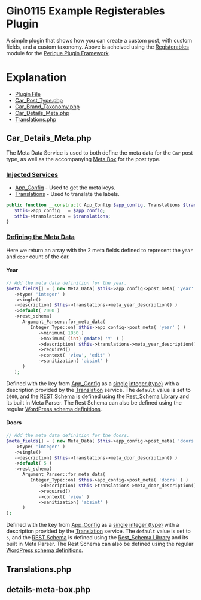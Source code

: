 # Gin0115 Example Registerables Plugin

A simple plugin that shows how you can create a custom post, with custom fields, and a custom taxonomy. Above is acheived using the [Registerables](https://github.com/Pink-Crab/Perique-Registerables) module for the [Perique Plugin Framework](https://github.com/Pink-Crab/Perique-Framework).

# Explanation

* [Plugin File](docs/plugin.md)
* [Car_Post_Type.php](#car_post_typephp)
* [Car_Brand_Taxonomy.php](#car_brand_taxonomyphp)
* [Car_Details_Meta.php](#car_details_metaphp)
* [Translations.php](#translationsphp)





## Car_Details_Meta.php

The Meta Data Service is used to both define the meta data for the `Car` post type, as well as the accompanying [Meta Box](https://perique.info/module/Registerables/#meta-box) for the post type.

### [Injected Services](https://perique.info/core/DI/)

* [App_Config](https://perique.info/core/App/app_config) - Used to get the meta keys.
* [Translations](#translationsphp) - Used to translate the labels.

```php
public function __construct( App_Config $app_config, Translations $translations ) {
   $this->app_config   = $app_config;
   $this->translations = $translations;
}
```
### [Defining the Meta Data](https://perique.info/module/Registerables/#meta-data)

Here we return an array with the 2 meta fields defined to represent the `year` and `door` count of the car.

#### Year

```php
// Add the meta data definition for the year.
$meta_fields[] = ( new Meta_Data( $this->app_config->post_meta( 'year' ) ) )
   ->type( 'integer' )
   ->single()
   ->description( $this->translations->meta_year_description() )
   ->default( 2000 )
   ->rest_schema(
      Argument_Parser::for_meta_data(
         Integer_Type::on( $this->app_config->post_meta( 'year' ) )
            ->minimum( 1850 )
            ->maximum( (int) gmdate( 'Y' ) )
            ->description( $this->translations->meta_year_description() )
            ->required()
            ->context( 'view', 'edit' )
            ->sanitization( 'absint' )
      )
   );
```

Defined with the key from [App_Config](https://perique.info/core/App/app_config) as a [single](https://perique.info/module/Registerables/docs/Meta_Data#singlebool-single-meta_data) [integer (type)](https://perique.info/module/Registerables/docs/Meta_Data#typetype-meta_data) with a description provided by the [Translation](#translationsphp) service. The `default` value is set to `2000`, and the [REST Schema](https://perique.info/module/Registerables/docs/Meta-Data#rest_schema) is defined using the [Rest_Schema Library](https://perique.info/lib/Rest_Schema) and its built in Meta Parser. The Rest Schema can also be defined using the regular [WordPress schema definitions](https://make.wordpress.org/core/2016/05/03/a-data-schema-for-meta/).

#### Doors

```php
// Add the meta data definition for the doors.
$meta_fields[] = ( new Meta_Data( $this->app_config->post_meta( 'doors' ) ) )
   ->type( 'integer' )
   ->single()
   ->description( $this->translations->meta_door_description() )
   ->default( 5 )
   ->rest_schema(
      Argument_Parser::for_meta_data(
         Integer_Type::on( $this->app_config->post_meta( 'doors' ) )
            ->description( $this->translations->meta_door_description() )
            ->required()
            ->context( 'view' )
            ->sanitization( 'absint' )
      )
);
```
Defined with the key from [App_Config](https://perique.info/core/App/app_config) as a [single](https://perique.info/module/Registerables/docs/Meta_Data#singlebool-single-meta_data) [integer (type)](https://perique.info/module/Registerables/docs/Meta_Data#typetype-meta_data) with a description provided by the [Translation](#translationsphp) service. The `default` value is set to `5`, and the [REST Schema](https://perique.info/module/Registerables/docs/Meta-Data#rest_schema) is defined using the [Rest_Schema Library](https://perique.info/lib/Rest_Schema) and its built in Meta Parser. The Rest Schema can also be defined using the regular [WordPress schema definitions](https://make.wordpress.org/core/2016/05/03/a-data-schema-for-meta/).


## Translations.php

## details-meta-box.php

